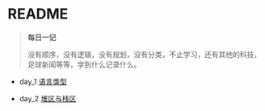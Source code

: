 # README

> **每日一记**
>
> 没有顺序，没有逻辑，没有规划，没有分类，不止学习，还有其他的科技，足球新闻等等，学到什么记录什么。

- day_1 [语言类型](./day_1.md)

- day_2 [堆区与栈区](./day_2.md)

